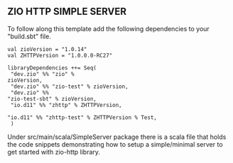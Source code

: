 <h2>ZIO HTTP SIMPLE SERVER</h2>
<p>To follow along this template add the following dependencies to your "build.sbt" file.</p>
<code>val zioVersion = "1.0.14"</code><br>
<code>val ZHTTPVersion = "1.0.0.0-RC27"</code>

<code>libraryDependencies ++= Seq( <br>
"dev.zio" %% "zio" % zioVersion,<br>
"dev.zio" %% "zio-test" % zioVersion,<br>
"dev.zio" %% "zio-test-sbt" % zioVersion,<br>
"io.d11" %% "zhttp"      % ZHTTPVersion,<br>
"io.d11" %% "zhttp-test" % ZHTTPVersion % Test,<br>
)</code>

Under src/main/scala/SimpleServer package there is a scala file that holds the code snippets demonstrating how to setup a simple/minimal server to get started with zio-http library. 
